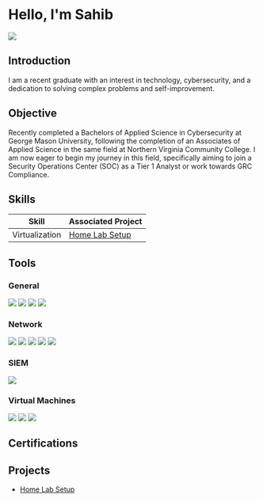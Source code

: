 # Hello, I'm Sahib
<a href="https://www.linkedin.com/in/sahib-pannu-a29010291/"><img src="https://img.shields.io/badge/-LinkedIn-0072b1?&style=for-the-badge&logo=linkedin&logoColor=white" /></a>

## Introduction

I am a recent graduate with an interest in technology, cybersecurity, and a dedication to solving complex problems and self-improvement.

## Objective

Recently completed a Bachelors of Applied Science in Cybersecurity at George Mason University, following the completion of an Associates of Applied Science in the same field at Northern Virginia Community College. I am now eager to begin my journey in this field, specifically aiming to join a Security Operations Center (SOC) as a Tier 1 Analyst or work towards GRC Compliance.

## Skills

| Skill                                         | Associated Project         |
|-----------------------------------------------|----------------------------|
| Virtualization                                | <a href="https://github.com/SPannu036/Home-Lab-Setup/blob/main/README.md">Home Lab Setup</a>|


## Tools

### General
<div>
  <img src="https://img.shields.io/badge/-Microsoft_Office-D83B01?style=for-the-badge&logo=microsoft-office&logoColor=white" />
  <img src="https://img.shields.io/badge/-Google_Workspace-4285F4?style=for-the-badge&logo=googleworkspace&logoColor=white" />
  <img src="https://img.shields.io/badge/-Proofpoint-ED1C24?style=for-the-badge&logoColor=white" />
  <img src="https://img.shields.io/badge/-SolarWinds-FF6600?style=for-the-badge&logoColor=white" />
</div>

### Network
<div>
  <img src="https://img.shields.io/badge/-Wireshark-1679A7?style=for-the-badge&logo=wireshark&logoColor=white" />
  <img src="https://img.shields.io/badge/-Tenable_Nessus-0095D5?style=for-the-badge&logo=tenable&logoColor=white" />
  <img src="https://img.shields.io/badge/-pfSense-212C3D?style=for-the-badge&logo=pfSense&logoColor=white" />
  <img src="https://img.shields.io/badge/-Trellix-AA1F2F?style=for-the-badge&logoColor=white" />
  <img src="https://img.shields.io/badge/-Cisco_Meraki-DB0B16?style=for-the-badge&logo=cisco&logoColor=white" />
</div>

### SIEM
<div>
  <img src="https://img.shields.io/badge/-IBM_QRadar-052FAD?style=for-the-badge&logo=ibm&logoColor=white" />
</div>

### Virtual Machines
<div>
  <img src="https://img.shields.io/badge/-Windows_Hypervisor-0078D6?style=for-the-badge&logo=microsoft&logoColor=white" />
  <img src="https://img.shields.io/badge/-VirtualBox-183A61?style=for-the-badge&logo=virtualbox&logoColor=white" />
  <img src="https://img.shields.io/badge/-VMware-607078?style=for-the-badge&logo=vmware&logoColor=white" />
</div>

## Certifications


## Projects
- <a href="https://github.com/SPannu036/Home-Lab-Setup/blob/main/README.md">Home Lab Setup</a>
